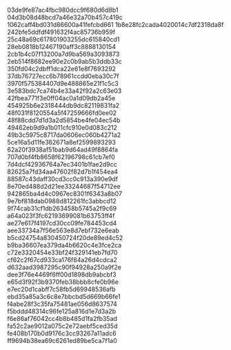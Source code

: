 03de9fe87ac4fbc980dcc9f680d6d8b1
04d3b08d48bcd7a46e32a70b457c419c
1062caff4bd031d86600a41fefcbd661
1b8e28fc2cada4020014c7df2318da8f
242bfe5ddfdf491632f4ac85736b959f
25c48a69c617801903255dc615840cd1
28eb0818b12467190aff3c8888130154
2cb1b4c07f13200a7d9ba569a3093873
2eb514f8682ee90e2c0b9ab5b3ddb33c
350fd04c2dbff1dca22e61e8f7693292
37db76727ecc6b78961ccdd0eba30c7f
3970f575384407d9e488865e21f1c5c3
3e583bdc7ca74b4e33a42f92a2c63e03
42fbea771f3e0ff04ac0a1d09db2a45e
454925b6e2318444db9dc82119831fa2
48f031f8120554a5f47259666fd0ee02
48f88cdd7d1d3a2d5854be4fe04ec54b
49462eb9d9a1b011cfc910e0d083c212
49b3c5975c8717da0606ec060b4271a2
5ce16a5d11fe362671a8ef2599893293
62a20f3938af51bab9d64ad49f8864fa
707d0bf4fb8658f62196798c61cb7ef0
7d4dcf42936764a7ec3401b1fae2d9cc
82625a7fd34aa47602f82d7b1f454ea4
88587c43daff30cd3cc0c913a390e9df
8e70ed488d2d21ee33244687f54712ee
942865ba4d4c0967ec8301f6343a8b07
9e7bf818dab0988d812261fc3abbcd12
9f74cab31cf1db263458b5745a2f9c69
a64a023f3fc62193699081b63753ff4f
ae27e617f4197cd30cc09fe784453cd4
aee33734a7f56e563e8d7ebf732e6eab
b5cd24754a830450724f20de89ed4c52
b9ba36607ea379da4b6620c4e3fce2ca
c72e3320454e33bf24f329141eb7fd70
cf62c2f67cd933ca176f84a26d4cdca2
d632aad3987295c90f94928a250a9f2e
dee3f76e4469f6ff00d1898db9abcbf3
e65d3f92f3b9370feb38bbb8cfe0b96e
e7ec20d1cabff7c58fb5d69948536afb
ebd35a85a3c6c8e7bbcbd5d669b66fe1
f4abe28f3c35fa75481ae056d8637574
f5bddd48314c96fe125a816d1e7d3a2b
f6e86af76042cc4b8b485d1fa2fb35ad
fa52c2ae9012a075c2e72aebf5ced35d
fe408b170b0d9176c3cc93267a11adc6
ff9694b38ea69c6261ed89be5ca7f1a0
